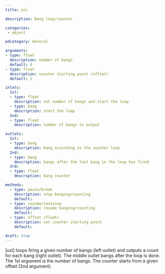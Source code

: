 ```yaml
---
title: uzi

description: Bang loop/counter

categories:
 - object

pdcategory: General

arguments:
- type: float
  description: number of bangs
  default: 0
- type: float
  description: counter starting point (offset)
  default: 1

inlets:
  1st:
  - type: float
    description: set number of bangs and start the loop
  - type: bang
    description: start the loop
  2nd:
  - type: float
    description: number of bangs to output

outlets:
  1st:
  - type: bang
    description: bang according to the counter loop
  2nd:
  - type: bang
    description: bangs after the last bang in the loop has fired
  3rd:
  - type: float
    description: bang counter

methods:
  - type: pause/break
    description: stop banging/counting
    default: 
  - type: resume/continue
    description: resume banging/counting
    default: 
  - type: offset <float>
    description: set counter starting point
    default: 

draft: true
---
```


[uzi] loops firing a given number of bangs (left outlet) and outputs a count for each bang (right outlet). The middle outlet bangs after the loop is done. The 1st argument is the number of bangs. The counter starts from a given offset (2nd argument).